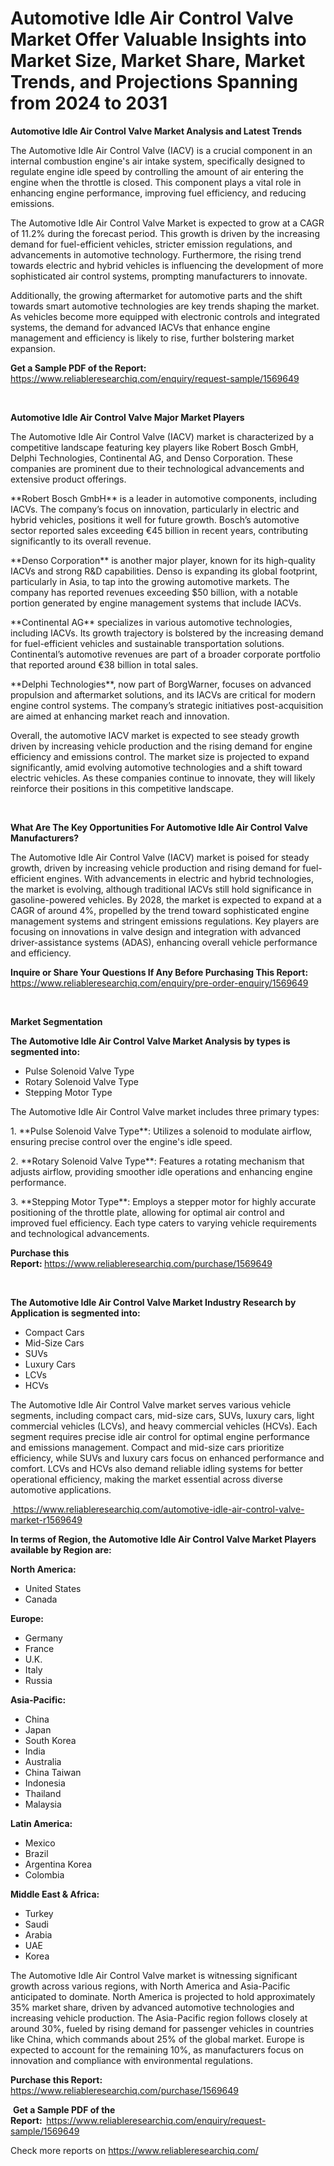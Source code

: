 <p><h1>Automotive Idle Air Control Valve Market Offer Valuable Insights into Market Size, Market Share, Market Trends, and Projections Spanning from 2024 to 2031</h1></p><p><strong>Automotive Idle Air Control Valve Market Analysis and Latest Trends</strong></p>
<p><p>The Automotive Idle Air Control Valve (IACV) is a crucial component in an internal combustion engine's air intake system, specifically designed to regulate engine idle speed by controlling the amount of air entering the engine when the throttle is closed. This component plays a vital role in enhancing engine performance, improving fuel efficiency, and reducing emissions.</p><p>The Automotive Idle Air Control Valve Market is expected to grow at a CAGR of 11.2% during the forecast period. This growth is driven by the increasing demand for fuel-efficient vehicles, stricter emission regulations, and advancements in automotive technology. Furthermore, the rising trend towards electric and hybrid vehicles is influencing the development of more sophisticated air control systems, prompting manufacturers to innovate. </p><p>Additionally, the growing aftermarket for automotive parts and the shift towards smart automotive technologies are key trends shaping the market. As vehicles become more equipped with electronic controls and integrated systems, the demand for advanced IACVs that enhance engine management and efficiency is likely to rise, further bolstering market expansion.</p></p>
<p><strong>Get a Sample PDF of the Report:&nbsp;</strong> <a href="https://www.reliableresearchiq.com/enquiry/request-sample/1569649?utm_campaign=1082&utm_medium=2&utm_source=Github&utm_content=ia&utm_term=29122024&utm_id=automotive-idle-air-control-valve">https://www.reliableresearchiq.com/enquiry/request-sample/1569649</a></p>
<p>&nbsp;</p>
<p><strong>Automotive Idle Air Control Valve Major Market Players</strong></p>
<p><p>The Automotive Idle Air Control Valve (IACV) market is characterized by a competitive landscape featuring key players like Robert Bosch GmbH, Delphi Technologies, Continental AG, and Denso Corporation. These companies are prominent due to their technological advancements and extensive product offerings.</p><p>**Robert Bosch GmbH** is a leader in automotive components, including IACVs. The company’s focus on innovation, particularly in electric and hybrid vehicles, positions it well for future growth. Bosch’s automotive sector reported sales exceeding €45 billion in recent years, contributing significantly to its overall revenue.</p><p>**Denso Corporation** is another major player, known for its high-quality IACVs and strong R&D capabilities. Denso is expanding its global footprint, particularly in Asia, to tap into the growing automotive markets. The company has reported revenues exceeding $50 billion, with a notable portion generated by engine management systems that include IACVs.</p><p>**Continental AG** specializes in various automotive technologies, including IACVs. Its growth trajectory is bolstered by the increasing demand for fuel-efficient vehicles and sustainable transportation solutions. Continental’s automotive revenues are part of a broader corporate portfolio that reported around €38 billion in total sales.</p><p>**Delphi Technologies**, now part of BorgWarner, focuses on advanced propulsion and aftermarket solutions, and its IACVs are critical for modern engine control systems. The company’s strategic initiatives post-acquisition are aimed at enhancing market reach and innovation.</p><p>Overall, the automotive IACV market is expected to see steady growth driven by increasing vehicle production and the rising demand for engine efficiency and emissions control. The market size is projected to expand significantly, amid evolving automotive technologies and a shift toward electric vehicles. As these companies continue to innovate, they will likely reinforce their positions in this competitive landscape.</p></p>
<p>&nbsp;</p>
<p><strong>What Are The Key Opportunities For Automotive Idle Air Control Valve Manufacturers?</strong></p>
<p><p>The Automotive Idle Air Control Valve (IACV) market is poised for steady growth, driven by increasing vehicle production and rising demand for fuel-efficient engines. With advancements in electric and hybrid technologies, the market is evolving, although traditional IACVs still hold significance in gasoline-powered vehicles. By 2028, the market is expected to expand at a CAGR of around 4%, propelled by the trend toward sophisticated engine management systems and stringent emissions regulations. Key players are focusing on innovations in valve design and integration with advanced driver-assistance systems (ADAS), enhancing overall vehicle performance and efficiency.</p></p>
<p><strong>Inquire or Share Your Questions If Any Before Purchasing This Report:</strong> <a href="https://www.reliableresearchiq.com/enquiry/pre-order-enquiry/1569649?utm_campaign=1082&utm_medium=2&utm_source=Github&utm_content=ia&utm_term=29122024&utm_id=automotive-idle-air-control-valve">https://www.reliableresearchiq.com/enquiry/pre-order-enquiry/1569649</a></p>
<p>&nbsp;</p>
<p><strong>Market Segmentation</strong></p>
<p><strong>The Automotive Idle Air Control Valve Market Analysis by types is segmented into:</strong></p>
<p><ul><li>Pulse Solenoid Valve Type</li><li>Rotary Solenoid Valve Type</li><li>Stepping Motor Type</li></ul></p>
<p><p>The Automotive Idle Air Control Valve market includes three primary types: </p><p>1. **Pulse Solenoid Valve Type**: Utilizes a solenoid to modulate airflow, ensuring precise control over the engine's idle speed.</p><p>  </p><p>2. **Rotary Solenoid Valve Type**: Features a rotating mechanism that adjusts airflow, providing smoother idle operations and enhancing engine performance.</p><p>  </p><p>3. **Stepping Motor Type**: Employs a stepper motor for highly accurate positioning of the throttle plate, allowing for optimal air control and improved fuel efficiency. Each type caters to varying vehicle requirements and technological advancements.</p></p>
<p><strong>Purchase this Report:&nbsp;</strong><a href="https://www.reliableresearchiq.com/purchase/1569649?utm_campaign=1082&utm_medium=2&utm_source=Github&utm_content=ia&utm_term=29122024&utm_id=automotive-idle-air-control-valve">https://www.reliableresearchiq.com/purchase/1569649</a></p>
<p>&nbsp;</p>
<p><strong>The Automotive Idle Air Control Valve Market Industry Research by Application is segmented into:</strong></p>
<p><ul><li>Compact Cars</li><li>Mid-Size Cars</li><li>SUVs</li><li>Luxury Cars</li><li>LCVs</li><li>HCVs</li></ul></p>
<p><p>The Automotive Idle Air Control Valve market serves various vehicle segments, including compact cars, mid-size cars, SUVs, luxury cars, light commercial vehicles (LCVs), and heavy commercial vehicles (HCVs). Each segment requires precise idle air control for optimal engine performance and emissions management. Compact and mid-size cars prioritize efficiency, while SUVs and luxury cars focus on enhanced performance and comfort. LCVs and HCVs also demand reliable idling systems for better operational efficiency, making the market essential across diverse automotive applications.</p></p>
<p><a href="https://www.reliableresearchiq.com/automotive-idle-air-control-valve-market-r1569649?utm_campaign=1082&utm_medium=2&utm_source=Github&utm_content=ia&utm_term=29122024&utm_id=automotive-idle-air-control-valve">&nbsp;https://www.reliableresearchiq.com/automotive-idle-air-control-valve-market-r1569649</a></p>
<p><strong>In terms of Region, the Automotive Idle Air Control Valve Market Players available by Region are:</strong></p>
<p>
    <p> <strong> North America: </strong>
        <ul>
            <li>United States</li>
            <li>Canada</li>
        </ul>
        </p> 
    <p> <strong> Europe: </strong>
        <ul>
            <li>Germany</li>
            <li>France</li>
            <li>U.K.</li>
            <li>Italy</li>
            <li>Russia</li>
        </ul>
        </p> 
    <p> <strong> Asia-Pacific: </strong>
        <ul>
            <li>China</li>
            <li>Japan</li>
            <li>South Korea</li>
            <li>India</li>
            <li>Australia</li>
            <li>China Taiwan</li>
            <li>Indonesia</li>
            <li>Thailand</li>
            <li>Malaysia</li>
        </ul>
        </p> 
    <p> <strong> Latin America: </strong>
        <ul>
            <li>Mexico</li>
            <li>Brazil</li>
            <li>Argentina Korea</li>
            <li>Colombia</li>
        </ul>
        </p> 
    <p> <strong> Middle East & Africa: </strong>
        <ul>
            <li>Turkey</li>
            <li>Saudi</li>
            <li>Arabia</li>
            <li>UAE</li>
            <li>Korea</li>
        </ul>
    </p>
    </p>
<p><p>The Automotive Idle Air Control Valve market is witnessing significant growth across various regions, with North America and Asia-Pacific anticipated to dominate. North America is projected to hold approximately 35% market share, driven by advanced automotive technologies and increasing vehicle production. The Asia-Pacific region follows closely at around 30%, fueled by rising demand for passenger vehicles in countries like China, which commands about 25% of the global market. Europe is expected to account for the remaining 10%, as manufacturers focus on innovation and compliance with environmental regulations.</p></p>
<p><strong>Purchase this Report: </strong><a href="https://www.reliableresearchiq.com/purchase/1569649?utm_campaign=1082&utm_medium=2&utm_source=Github&utm_content=ia&utm_term=29122024&utm_id=automotive-idle-air-control-valve">https://www.reliableresearchiq.com/purchase/1569649</a></p>
<p>&nbsp;<strong>Get a Sample PDF of the Report:&nbsp;&nbsp;</strong><a href="https://www.reliableresearchiq.com/enquiry/request-sample/1569649?utm_campaign=1082&utm_medium=2&utm_source=Github&utm_content=ia&utm_term=29122024&utm_id=automotive-idle-air-control-valve">https://www.reliableresearchiq.com/enquiry/request-sample/1569649</a></p>
<p><strong></strong></p>
<p>Check more reports on <a href="https://www.reliableresearchiq.com/?utm_campaign=1082&utm_medium=2&utm_source=Github&utm_content=ia&utm_term=29122024&utm_id=automotive-idle-air-control-valve">https://www.reliableresearchiq.com/</a></p>